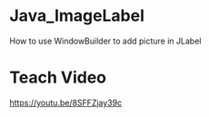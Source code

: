 # Java_ImageLabel
How to use WindowBuilder to add picture in JLabel

# Teach Video
https://youtu.be/8SFFZjay39c
